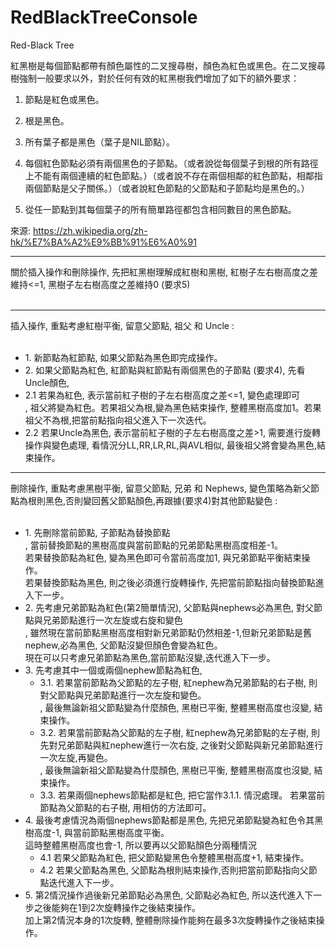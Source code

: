 # RedBlackTreeConsole
Red-Black Tree

紅黑樹是每個節點都帶有顏色屬性的二叉搜尋樹，顏色為紅色或黑色。在二叉搜尋樹強制一般要求以外，對於任何有效的紅黑樹我們增加了如下的額外要求：

1. 節點是紅色或黑色。

2. 根是黑色。

3. 所有葉子都是黑色（葉子是NIL節點）。

4. 每個紅色節點必須有兩個黑色的子節點。（或者說從每個葉子到根的所有路徑上不能有兩個連續的紅色節點。）（或者說不存在兩個相鄰的紅色節點，相鄰指兩個節點是父子關係。）（或者說紅色節點的父節點和子節點均是黑色的。）

5. 從任一節點到其每個葉子的所有簡單路徑都包含相同數目的黑色節點。

來源: https://zh.wikipedia.org/zh-hk/%E7%BA%A2%E9%BB%91%E6%A0%91

<hr>

關於插入操作和刪除操作, 先把紅黑樹理解成紅樹和黑樹, 紅樹子左右樹高度之差維持<=1, 黑樹子左右樹高度之差維持0 (要求5)
<br><br>
<hr>

<div>插入操作, 重點考慮紅樹平衡, 留意父節點, 祖父 和 Uncle :</div>

<br>
<ul>

<li> 1. 新節點為紅節點, 如果父節點為黑色即完成操作。</li>

<li> 2. 如果父節點為紅色, 紅節點與紅節點有兩個黑色的子節點 (要求4), 先看Uncle顏色, </li>

<li> 2.1 若果為紅色, 表示當前紅子樹的子左右樹高度之差<=1, 變色處理即可<br>, 祖父將變為紅色。若果祖父為根,變為黑色結束操作, 整體黑樹高度加1。若果祖父不為根,把當前點指向祖父進入下一次迭代。</li>

<li> 2.2 若果Uncle為黑色, 表示當前紅子樹的子左右樹高度之差>1, 需要進行旋轉操作與變色處理, 看情況分LL,RR,LR,RL,與AVL相似, 最後祖父將會變為黑色,結束操作。</li>

</ul>

<hr>

<div>刪除操作, 重點考慮黑樹平衡, 留意父節點, 兄弟 和 Nephews, 變色策略為新父節點為根則黑色,否則變回舊父節點顏色,再跟據(要求4)對其他節點變色 :</div>

<br>
<ul>

<li>1. 先刪除當前節點, 子節點為替換節點
	<br>, 當前替換節點的黑樹高度與當前節點的兄弟節點黑樹高度相差-1。 
	<br>若果替換節點為紅色, 變為黑色即可令當前高度加1, 與兄弟節點平衡結束操作。
	<br>若果替換節點為黑色, 則之後必須進行旋轉操作, 先把當前節點指向替換節點進入下一步。</li>

<li>2. 先考慮兄弟節點為紅色(第2簡單情況), 父節點與nephews必為黑色, 對父節點與兄弟節點進行一次左旋或右旋和變色
	<br>, 雖然現在當前節點黑樹高度相對新兄弟節點仍然相差-1,但新兄弟節點是舊nephew,必為黑色, 父節點沒變但顏色會變為紅色。
	<br>現在可以只考慮兄弟節點為黑色,當前節點沒變,迭代進入下一步。</li>
   
<li>
	<div>3. 先考慮其中一個或兩個nephew節點為紅色, </div>
	<ul>
<li>3.1. 若果當前節點為父節點的左子樹, 紅nephew為兄弟節點的右子樹, 則對父節點與兄弟節點進行一次左旋和變色。
	<br>, 最後無論新祖父節點變為什麼顏色, 黑樹已平衡, 整體黑樹高度也沒變, 結束操作。</li>
    
<li>3.2. 若果當前節點為父節點的左子樹, 紅nephew為兄弟節點的左子樹, 則先對兄弟節點與紅nephew進行一次右旋, 之後對父節點與新兄弟節點進行一次左旋,再變色。
	<br>, 最後無論新祖父節點變為什麼顏色, 黑樹已平衡, 整體黑樹高度也沒變, 結束操作。</li>
    
<li>3.3. 若果兩個nephews節點都是紅色, 把它當作3.1.1. 情況處理。 若果當前節點為父節點的右子樹, 用相仿的方法即可。</li>
</ul>
<li>
	<div>4. 最後考慮情況為兩個nephews節點都是黑色, 先把兄弟節點變為紅色令其黑樹高度-1, 與當前節點黑樹高度平衡。
			<br>這時整體黑樹高度也會-1, 所以要再以父節點顏色分兩種情況</div>
	<ul>
		<li>4.1 若果父節點為紅色, 把父節點變黑色令整體黑樹高度+1, 結束操作。</li>
		<li>4.2 若果父節點為黑色, 父節點為根則結束操作,否則把當前節點指向父節點迭代進入下一步。</li>
	</ul></li>

<li>5. 第2情況操作過後新兄弟節點必為黑色, 父節點必為紅色, 所以迭代進入下一步之後能夠在1到2次旋轉操作之後結束操作。<br>加上第2情況本身的1次旋轉, 整體刪除操作能夠在最多3次旋轉操作之後結束操作。</li>
	
</ul>

